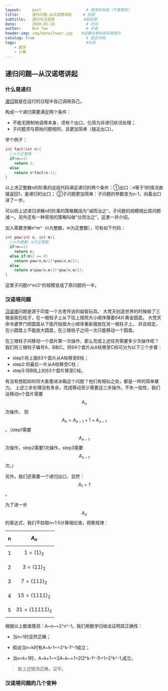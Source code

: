 ```yaml
---
layout:     post                    # 使用的布局（不需要改）
title:      递归问题—从汉诺塔讲起     # 标题 
subtitle:   递归与汉诺塔             #副标题
date:       2020-01-10              # 时间
author:     Not Two                 # 作者
header-img: img/HanoiTower.jpg    #这篇文章标题背景图片
catalog: true                       # 是否归档
tags:                               #标签
    - 数学
    - 计算
---
```


## 递归问题—从汉诺塔讲起

### 什么是递归

[递归](https://wapbaike.baidu.com/item/%E9%80%92%E5%BD%92?adapt=1&fr=aladdin)就是在运行的过程中自己调用自己。

构成一个递归需要满足两个条件：

* 不能无限制地调用本身，须有个出口，化简为非递归状况处理；
* 子问题须与原始问题相同，且更加简单（接近出口）。

举个例子：
```C
int fact(int n){
  //n为正整数
  if(n==1)
    return 1;
  else
    return n*fact(n-1);
}
```
以上求正整数n的阶乘的这段代码满足递归的两个条件：①出口：n等于1的情况直接返回1，是递归的出口；
②子问题更加简单：子问题的参数变为n-1，向着出口进了一步。

可以将上述递归求解n的阶乘的策略概括为“减而治之”，子问题的规模相比原问题减一。另外还有一种常用的策略叫做“分而治之”，这里一并介绍。

加入需要求解n^m^（n为整数，m为正整数），可有如下代码：

```C
int pow(int n, int m){
  //n为整数，m为正整数
  if(m==1)
    return n;
  else if(m%2 == 0)
    return pow(n,m/2)*pow(n,m/2);
  else
    return m*pow(n,m/2)*pow(n,m/2);
}
```
这里子问题n^m/2^的规模变成了原问题的一半。

### 汉诺塔问题

[汉诺塔](https://baike.baidu.com/item/%E6%B1%89%E8%AF%BA%E5%A1%94/3468295?fr=aladdin)问题是源于印度一个古老传说的益智玩具。
大梵天创造世界的时候做了三根金刚石柱子，在一根柱子上从下往上按照大小顺序摞着64片黄金圆盘。
大梵天命令婆罗门把圆盘从下面开始按大小顺序重新摆放在另一根柱子上。
并且规定，在小圆盘上不能放大圆盘，在三根柱子之间一次只能移动一个圆盘。

在三根柱子间移动一个盘片算一次操作，那么完成上述任务需要多少次操作呢？
我们将三根柱子编号A、B和C。将64个盘片从A柱移至C柱可分为以下三个步骤：

* step1:将上面63个盘片从A柱移至B柱；
* step2:将最后一片从A柱移至C柱；
* step3:将B柱上的63个盘片移至C柱。

有没有想起如何将大象塞进冰箱这个问题？他们有相似之处，都是一样的简单暴力。
上述三步处理没有多余，完成移动至少需要这三步操作。不失一般性，我们设移动n个盘片需要$$A_{n}$$次操作，
则$$A_{n}=A_{n-1}+1+A_{n-1}$$。（step1需要$$A_{n-1}$$次操作，step2需要1次操作，step3需要$$A_{n-1}$$次。）

另外，我们还需要一个递归出口，显然：$$A_{1}=1$$。

为了进一步$$A_{n}$$的表达式，我们不妨取n=1:5计算相应值，观察规律：

| n      | $$A_{n}$$              |
|--------|------------------------|
| 1      | $$1=(1)_{2}$$          |
| 2      | $$3=(11)_{2}$$         |
| 3      | $$7=(111)_{2}$$        |
| 4      | $$15=(1111)_{2}$$      |
| 5      | $$31=(11111)_{2}$$     |



根据以上数值猜测：A~n~=2^n^-1。我们用数学归纳法证明其正确性：


* 当n=1时显然正确；

* 假设当n=k时有A~k-1~=2^k-1^-1成立；

* 当n=k+1时，A~k+1~=2*A~k~+1=2*(2^k-1^-1)+1=2^k^-1,成立。

> 故上述猜测正确，证毕。





### 汉诺塔问题的几个变种
